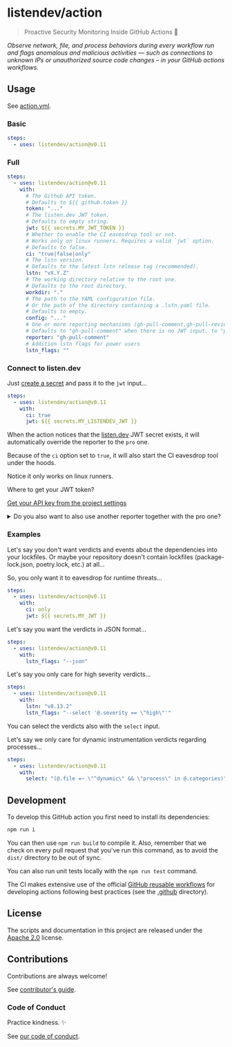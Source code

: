 # listendev/action

> Proactive Security Monitoring Inside GitHub Actions 🐬

_Observe network, file, and process behaviors during every workflow run and flags anomalous and malicious activities — such as connections to unknown IPs or unauthorized source code changes – in your GitHub actions workflows._

## Usage

See [action.yml](action.yml).

### Basic

```yaml
steps:
  - uses: listendev/action@v0.11
```

### Full

```yaml
steps:
  - uses: listendev/action@v0.11
    with:
      # The Github API token.
      # Defaults to ${{ github.token }}
      token: "..."
      # The listen.dev JWT token.
      # Defaults to empty string.
      jwt: ${{ secrets.MY_JWT_TOKEN }}
      # Whether to enable the CI eavesdrop tool or not.
      # Works only on linux runners. Requires a valid `jwt` option.
      # Defaults to false.
      ci: "true|false|only"
      # The lstn version.
      # Defaults to the latest lstn release tag (recommended).
      lstn: "vX.Y.Z"
      # The working directory relative to the root one.
      # Defaults to the root directory.
      workdir: "."
      # The path to the YAML configuration file.
      # Or the path of the directory containing a .lstn.yaml file.
      # Defaults to empty.
      config: "..."
      # One or more reporting mechanisms (gh-pull-comment,gh-pull-review,gh-pull-check,pro)
      # Defaults to "gh-pull-comment" when there is no JWT input, to "pro" otherwise.
      reporter: "gh-pull-comment"
      # Addition lstn flags for power users
      lstn_flags: ""
```

### Connect to listen.dev

Just [create a secret](https://docs.github.com/en/actions/security-guides/using-secrets-in-github-actions) and pass it to the `jwt` input...

```yaml
steps:
  - uses: listendev/action@v0.11
    with:
      ci: true
      jwt: ${{ secrets.MY_LISTENDEV_JWT }}
```

When the action notices that the [listen.dev](https://listen.dev) JWT secret exists, it will automatically override the reporter to the `pro` one.

Because of the `ci` option set to `true`, it will also start the CI eavesdrop tool under the hoods.

Notice it only works on linux runners.

Where to get your JWT token?

[Get your API key from the project settings](https://docs.listen.dev/workflows/generate-api-token)
<details>
<summary>Do you also want to also use another reporter together with the pro one?</summary>

```yaml
steps:
  - uses: listendev/action@v0.11
    with:
      jwt: ${{ secrets.MY_JWT }}
      lstn_flags: "--reporter gh-pull-comment"
```
</details>

### Examples

Let's say you don't want verdicts and events about the dependencies into your lockfiles.
Or maybe your repository doesn't contain lockfiles (package-lock.json, poetry.lock, etc.) at all...

So, you only want it to eavesdrop for runtime threats...

```yaml
steps:
  - uses: listendev/action@v0.11
    with:
      ci: only
      jwt: ${{ secrets.MY_JWT }}
```

Let's say you want the verdicts in JSON format...

```yaml
steps:
  - uses: listendev/action@v0.11
    with:
      lstn_flags: "--json"
```

Let's say you only care for high severity verdicts...

```yaml
steps:
  - uses: listendev/action@v0.11
    with:
      lstn: "v0.13.2"
      lstn_flags: "--select '@.severity == \"high\"'"
```

You can select the verdicts also with the `select` input.

Let's say we only care for dynamic instrumentation verdicts regarding processes...

```yaml
steps:
  - uses: listendev/action@v0.11
    with:
      select: "(@.file =~ \"^dynamic\" && \"process\" in @.categories)"
```

## Development

To develop this GitHub action you first need to install its dependencies:

```bash
npm run i
```

You can then use `npm run build` to compile it. Also, remember that we check on every pull request that you've run this command, as to avoid the `dist/` directory to be out of sync.

You can also run unit tests locally with the `npm run test` command.

The CI makes extensive use of the official [GitHub reusable workflows](https://github.com/actions/reusable-workflows) for developing actions following best practices (see the [.github](./.github) directory).

## License

The scripts and documentation in this project are released under the [Apache 2.0](LICENSE) license.

## Contributions

Contributions are always welcome!

See [contributor's guide](.github/CONTRIBUTING.md).

### Code of Conduct

Practice kindness. ✨

See [our code of conduct](https://github.com/listendev/.github/blob/main/CODE_OF_CONDUCT.md).
